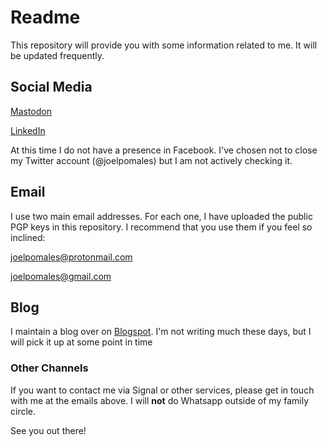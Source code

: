 # Readme

This repository will provide you with some information related to me. It will be updated frequently.

## Social Media

[Mastodon](https://mastodon.social/@joelpomales)

[LinkedIn](www.linkedin.com/in/joelpomales)

At this time I do not have a presence in Facebook. I've chosen not to close my Twitter account (@joelpomales) but I am not actively checking it.

## Email

I use two main email addresses. For each one, I have uploaded the public PGP keys in this repository. I recommend that you use them if you feel so inclined:

[joelpomales@protonmail.com](https://github.com/joelpomales/public/blob/d8667a938ad4e2bd961df6e6d8c3148a9529e004/ProtonMail%20PGP)

[joelpomales@gmail.com](https://github.com/joelpomales/public/blob/5e8bdb75e96079083f8ddd03dff2581ea68bdb84/Gmail%20PGP)

## Blog

I maintain a blog over on [Blogspot](https://joelpomales.blogspot.com/). I'm not writing much these days, but I will pick it up at some point in time

### Other Channels

If you want to contact me via Signal or other services, please get in touch with me at the emails above. I will **not** do Whatsapp outside of my family circle.

See you out there!